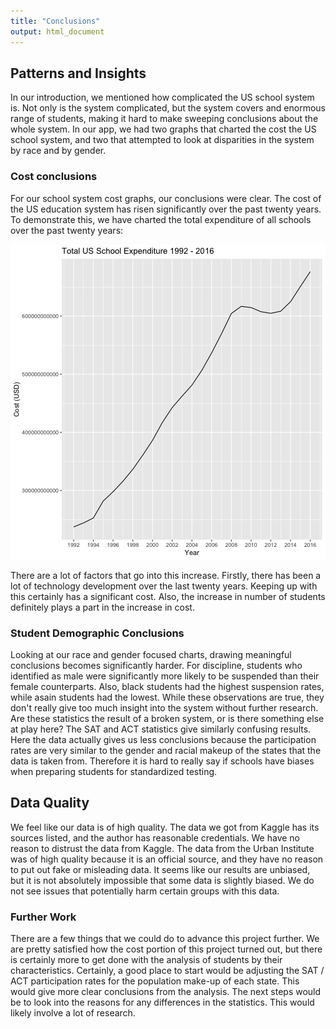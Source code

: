 ```yaml
---
title: "Conclusions"
output: html_document
---
```




## Patterns and Insights

In our introduction, we mentioned how complicated the US school system is. Not only
is the system complicated, but the system covers and enormous range of students,
making it hard to make sweeping conclusions about the whole system. In our app, 
we had two graphs that charted the cost the US school system, and two that attempted
to look at disparities in the system by race and by gender.

### Cost conclusions

For our school system cost graphs, our conclusions were clear. The cost of the US
education system has risen significantly over the past twenty years. To demonstrate
this, we have charted the total expenditure of all schools over the past twenty years:

![plot of chunk unnamed-chunk-1](figure/unnamed-chunk-1-1.png)

There are a lot of factors that go into this increase. Firstly, there has been a
lot of technology development over the last twenty years. Keeping up with this
certainly has a significant cost. Also, the increase in number of students definitely
plays a part in the increase in cost.

### Student Demographic Conclusions

Looking at our race and gender focused charts, drawing meaningful conclusions becomes
significantly harder. For discipline, students who identified as male were significantly
more likely to be suspended than their female counterparts. Also, black students had
the highest suspension rates, while asain students had the lowest. While these observations
are true, they don't really give too much insight into the system without further research.
Are these statistics the result of a broken system, or is there something else at play here?
The SAT and ACT statistics give similarly confusing results. Here the data actually gives
us less conclusions because the participation rates are very similar to the gender and
racial makeup of the states that the data is taken from. Therefore it is hard to really
say if schools have biases when preparing students for standardized testing.

## Data Quality

We feel like our data is of high quality. The data we got from Kaggle has its sources
listed, and the author has reasonable credentials. We have no reason to distrust
the data from Kaggle. The data from the Urban Institute was of high quality
because it is an official source, and they have no reason to put out fake or
misleading data. It seems like our results are unbiased, but it is not absolutely
impossible that some data is slightly biased. We do not see issues that potentially
harm certain groups with this data.

### Further Work

There are a few things that we could do to advance this project further. We are
pretty satisfied how the cost portion of this project turned out, but there is
certainly more to get done with the analysis of students by their characteristics.
Certainly, a good place to start would be adjusting the SAT / ACT participation rates
for the population make-up of each state. This would give more clear conclusions
from the analysis. The next steps would be to look into the reasons for any differences
in the statistics. This would likely involve a lot of research.




